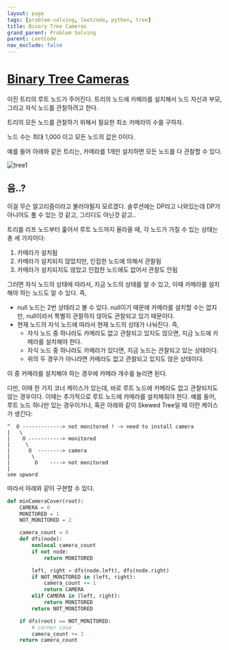 ```yaml
---
layout: page
tags: [problem-solving, leetcode, python, tree]
title: Binary Tree Cameras
grand_parent: Problem Solving
parent: LeetCode
nav_exclude: false
---
```


# [Binary Tree Cameras](https://leetcode.com/problems/binary-tree-cameras/)

 이진 트리의 루트 노드가 주어진다. 트리의 노드에 카메라를 설치해서
 노드 자신과 부모, 그리고 자식 노드를 관찰하려고 한다.

 트리의 모든 노드를 관찰하기 위해서 필요한 최소 카메라의 수를 구하자.

 노드 수는 최대 1,000 이고 모든 노드의 값은 0이다.

 예를 들어 아래와 같은 트리는, 카메라를 1개만 설치하면 모든 노드를 다
 관찰할 수 있다.

![tree1](https://assets.leetcode.com/uploads/2018/12/29/bst_cameras_01.png)

## 음..?

 이걸 무슨 알고리즘이라고 불러야될지 모르겠다. 솔루션에는 DP라고
 나와있는데 DP가 아니어도 풀 수 있는 것 같고, 그리디도 아닌것 같고..

 트리를 리프 노드부터 훑어서 루트 노드까지 올라올 때, 각 노드가 가질
 수 있는 상태는 총 세 가지이다:
 1. 카메라가 설치됨
 2. 카메라가 설치되지 않았지만, 인접한 노드에 의해서 관찰됨
 3. 카메라가 설치되지도 않았고 인접한 노드에도 없어서 관찰도 안됨

 그러면 자식 노드의 상태에 따라서, 지금 노드의 상태를 알 수 있고, 이때
 카메라를 설치해야 하는 노드도 알 수 있다. 즉,
 - null 노드는 2번 상태라고 볼 수 있다. null이기 때문에 카메라를
   설치할 수는 없지만, null이라서 특별히 관찰하지 않아도 관찰되고 있기
   때문이다.
 - 현재 노드의 자식 노드에 따라서 현재 노드의 상태가 나눠진다. 즉,
   - 자식 노드 중 하나라도 카메라도 없고 관찰되고 있지도 않으면, 지금
     노드에 카메라를 설치해야 한다.
   - 자식 노드 중 하나라도 카메라가 있다면, 지금 노드는 관찰되고 있는
     상태이다.
   - 위의 두 경우가 아니라면 카메라도 없고 관찰되고 있지도 않은
     상태이다.

 이 중 카메라를 설치해야 하는 경우에 카메라 개수를 늘리면 된다.

 다만, 이때 한 가지 코너 케이스가 있는데, 바로 루트 노드에 카메라도
 없고 관찰되지도 않는 경우이다. 이때는 추가적으로 루트 노드에 카메라를
 설치해줘야 한다. 예를 들어, 루트 노드 하나만 있는 경우이거나, 혹은
 아래와 같이 Skewed Tree일 때 이런 케이스가 생긴다:

```
^  O -------------> not monitored ! -> need to install camera
|   \
|    O -----------> monitored
|     \
|      O  --------> camera
|       \
|        O    ----> not monitored
|
see upward
```

 따라서 아래와 같이 구현할 수 있다.

```python
def minCameraCover(root):
    CAMERA = 0
    MONITORED = 1
    NOT_MONITORED = 2

    camera_count = 0
    def dfs(node):
        nonlocal camera_count
        if not node:
            return MONITORED

        left, right = dfs(node.left), dfs(node.right)
        if NOT_MONITORED in (left, right):
            camera_count += 1
            return CAMERA
        elif CAMERA in (left, right):
            return MONITORED
        return NOT_MONITORED

    if dfs(root) == NOT_MONITORED:
        # corner case
        camera_count += 1
    return camera_count
```

